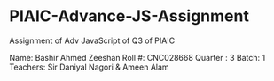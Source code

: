 # PIAIC-Advance-JS-Assignment
Assignment of Adv JavaScript of Q3 of PIAIC

Name: Bashir Ahmed Zeeshan 
Roll #: CNC028668
Quarter : 3
Batch: 1
Teachers: Sir Daniyal Nagori & Ameen Alam

